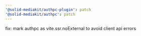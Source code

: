 ```yaml
---
'@solid-mediakit/authpc-plugin': patch
'@solid-mediakit/authpc': patch
---
```


fix: mark authpc as vite.ssr.noExternal to avoid client api errors
